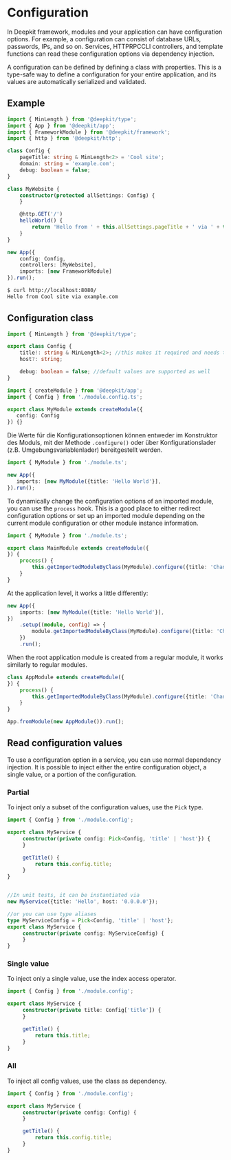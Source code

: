 # Configuration

In Deepkit framework, modules and your application can have configuration options. For example, a configuration can consist of database URLs, passwords, IPs, and so on. Services, HTTPRPCCLI controllers, and template functions can read these configuration options via dependency injection.

A configuration can be defined by defining a class with properties. This is a type-safe way to define a configuration for your entire application, and its values are automatically serialized and validated.

## Example

```typescript
import { MinLength } from '@deepkit/type';
import { App } from '@deepkit/app';
import { FrameworkModule } from '@deepkit/framework';
import { http } from '@deepkit/http';

class Config {
    pageTitle: string & MinLength<2> = 'Cool site';
    domain: string = 'example.com';
    debug: boolean = false;
}

class MyWebsite {
    constructor(protected allSettings: Config) {
    }

    @http.GET('/')
    helloWorld() {
        return 'Hello from ' + this.allSettings.pageTitle + ' via ' + this.allSettings.domain;
    }
}

new App({
    config: Config,
    controllers: [MyWebsite],
    imports: [new FrameworkModule]
}).run();
```

```sh
$ curl http://localhost:8080/
Hello from Cool site via example.com
```

## Configuration class

```typescript
import { MinLength } from '@deepkit/type';

export class Config {
    title!: string & MinLength<2>; //this makes it required and needs to be provided
    host?: string;

    debug: boolean = false; //default values are supported as well
}
```

```typescript
import { createModule } from '@deepkit/app';
import { Config } from './module.config.ts';

export class MyModule extends createModule({
   config: Config
}) {}
```

Die Werte für die Konfigurationsoptionen können entweder im Konstruktor des Moduls, mit der Methode `.configure()` oder über Konfigurationslader (z.B. Umgebungsvariablenlader) bereitgestellt werden.

```typescript
import { MyModule } from './module.ts';

new App({
   imports: [new MyModule({title: 'Hello World'}],
}).run();
```

To dynamically change the configuration options of an imported module, you can use the `process` hook. This is a good place to either redirect configuration options or set up an imported module depending on the current module configuration or other module instance information.

```typescript
import { MyModule } from './module.ts';

export class MainModule extends createModule({
}) {
    process() {
        this.getImportedModuleByClass(MyModule).configure({title: 'Changed'});
    }
}
```

At the application level, it works a little differently:

```typescript
new App({
    imports: [new MyModule({title: 'Hello World'}],
})
    .setup((module, config) => {
        module.getImportedModuleByClass(MyModule).configure({title: 'Changed'});
    })
    .run();
```

When the root application module is created from a regular module, it works similarly to regular modules.

```typescript
class AppModule extends createModule({
}) {
    process() {
        this.getImportedModuleByClass(MyModule).configure({title: 'Changed'});
    }
}

App.fromModule(new AppModule()).run();
```

## Read configuration values

To use a configuration option in a service, you can use normal dependency injection. It is possible to inject either the entire configuration object, a single value, or a portion of the configuration.

### Partial

To inject only a subset of the configuration values, use the `Pick` type.

```typescript
import { Config } from './module.config';

export class MyService {
     constructor(private config: Pick<Config, 'title' | 'host'}) {
     }

     getTitle() {
         return this.config.title;
     }
}


//In unit tests, it can be instantiated via
new MyService({title: 'Hello', host: '0.0.0.0'});

//or you can use type aliases
type MyServiceConfig = Pick<Config, 'title' | 'host'};
export class MyService {
     constructor(private config: MyServiceConfig) {
     }
}
```

### Single value

To inject only a single value, use the index access operator.

```typescript
import { Config } from './module.config';

export class MyService {
     constructor(private title: Config['title']) {
     }

     getTitle() {
         return this.title;
     }
}
```

### All

To inject all config values, use the class as dependency.

```typescript
import { Config } from './module.config';

export class MyService {
     constructor(private config: Config) {
     }

     getTitle() {
         return this.config.title;
     }
}
```
